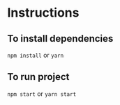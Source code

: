 # Instructions

## To install dependencies

`npm install` or `yarn`

## To run project

`npm start` or `yarn start`

